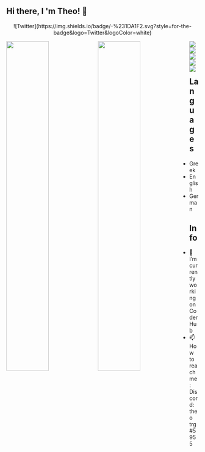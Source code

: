 ## Hi there, I 'm Theo! 👋 
 <p align='center'>
  ![Twitter](https://img.shields.io/badge/<Twitter>-%231DA1F2.svg?style=for-the-badge&logo=Twitter&logoColor=white)
</p>


<img align="left" width="47%" src="https://github-readme-stats.vercel.app/api?username=Theotrg07&show_icons=true&theme=radical" />
<img align="left" width="47%" src="https://github-readme-stats.vercel.app/api/top-langs/?username=Theotrg07&layout=compact" />

<img align='left' src="https://img.shields.io/badge/html5-%23E34F26.svg?style=for-the-badge&logo=html5&logoColor=white" />
<img  src="https://img.shields.io/badge/css3-%231572B6.svg?style=for-the-badge&logo=css3&logoColor=white" />

<img align='left' src='https://img.shields.io/badge/javascript-%23323330.svg?style=for-the-badge&logo=javascript&logoColor=%23F7DF1E'/>
<img src='https://img.shields.io/badge/react-%2320232a.svg?style=for-the-badge&logo=react&logoColor=%2361DAFB'/>


<img align='left' src='https://img.shields.io/badge/python-3670A0?style=for-the-badge&logo=python&logoColor=ffdd54'/>


## Languages
- Greek
- English
- German

## Info
- 🔭 I’m currently working on CoderHub
- 📫 How to reach me: Discord: theo trg#5955






